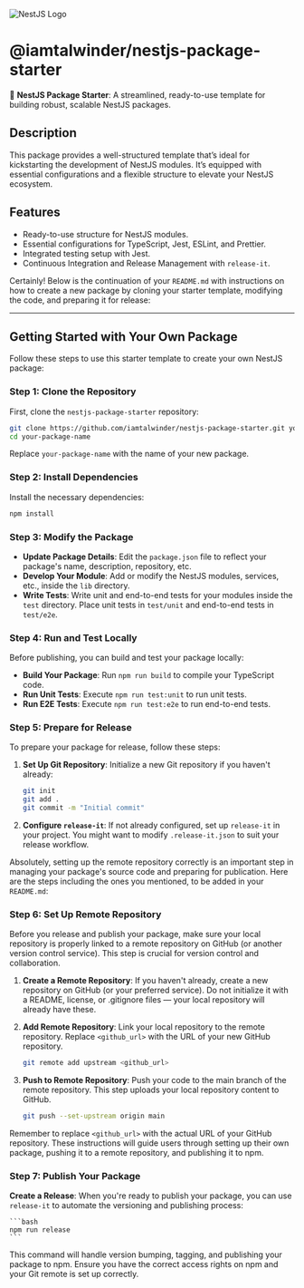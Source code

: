![NestJS Logo](https://nestjs.com/img/logo_text.svg)

# @iamtalwinder/nestjs-package-starter

🚀 **NestJS Package Starter**: A streamlined, ready-to-use template for building robust, scalable NestJS packages.

## Description

This package provides a well-structured template that’s ideal for kickstarting the development of NestJS modules. It’s equipped with essential configurations and a flexible structure to elevate your NestJS ecosystem.

## Features

- Ready-to-use structure for NestJS modules.
- Essential configurations for TypeScript, Jest, ESLint, and Prettier.
- Integrated testing setup with Jest.
- Continuous Integration and Release Management with `release-it`.

Certainly! Below is the continuation of your `README.md` with instructions on how to create a new package by cloning your starter template, modifying the code, and preparing it for release:

---

## Getting Started with Your Own Package

Follow these steps to use this starter template to create your own NestJS package:

### Step 1: Clone the Repository

First, clone the `nestjs-package-starter` repository:

```bash
git clone https://github.com/iamtalwinder/nestjs-package-starter.git your-package-name
cd your-package-name
```

Replace `your-package-name` with the name of your new package.

### Step 2: Install Dependencies

Install the necessary dependencies:

```bash
npm install
```

### Step 3: Modify the Package

- **Update Package Details**: Edit the `package.json` file to reflect your package's name, description, repository, etc.
- **Develop Your Module**: Add or modify the NestJS modules, services, etc., inside the `lib` directory.
- **Write Tests**: Write unit and end-to-end tests for your modules inside the `test` directory. Place unit tests in `test/unit` and end-to-end tests in `test/e2e`.

### Step 4: Run and Test Locally

Before publishing, you can build and test your package locally:

- **Build Your Package**: Run `npm run build` to compile your TypeScript code.
- **Run Unit Tests**: Execute `npm run test:unit` to run unit tests.
- **Run E2E Tests**: Execute `npm run test:e2e` to run end-to-end tests.

### Step 5: Prepare for Release

To prepare your package for release, follow these steps:

1. **Set Up Git Repository**: Initialize a new Git repository if you haven't already:

    ```bash
    git init
    git add .
    git commit -m "Initial commit"
    ```

2. **Configure `release-it`**: If not already configured, set up `release-it` in your project. You might want to modify `.release-it.json` to suit your release workflow.

Absolutely, setting up the remote repository correctly is an important step in managing your package's source code and preparing for publication. Here are the steps including the ones you mentioned, to be added in your `README.md`:

### Step 6: Set Up Remote Repository

Before you release and publish your package, make sure your local repository is properly linked to a remote repository on GitHub (or another version control service). This step is crucial for version control and collaboration.

1. **Create a Remote Repository**: If you haven't already, create a new repository on GitHub (or your preferred service). Do not initialize it with a README, license, or .gitignore files — your local repository will already have these.

2. **Add Remote Repository**: Link your local repository to the remote repository. Replace `<github_url>` with the URL of your new GitHub repository.

    ```bash
    git remote add upstream <github_url>
    ```

3. **Push to Remote Repository**: Push your code to the main branch of the remote repository. This step uploads your local repository content to GitHub.

    ```bash
    git push --set-upstream origin main
    ```

Remember to replace `<github_url>` with the actual URL of your GitHub repository. These instructions will guide users through setting up their own package, pushing it to a remote repository, and publishing it to npm.

### Step 7: Publish Your Package

**Create a Release**: When you're ready to publish your package, you can use `release-it` to automate the versioning and publishing process:

    ```bash
    npm run release
    ```

 This command will handle version bumping, tagging, and publishing your package to npm. Ensure you have the correct access rights on npm and your Git remote is set up correctly.
